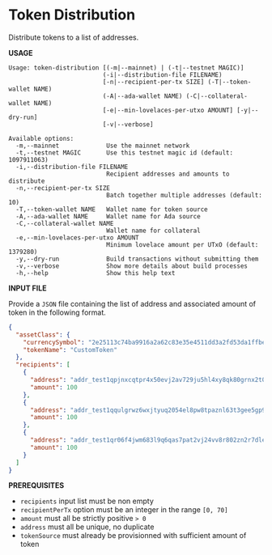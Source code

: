 # Token Distribution

Distribute tokens to a list of addresses.
  
**USAGE**

```
Usage: token-distribution [(-m|--mainnet) | (-t|--testnet MAGIC)]
                          (-i|--distribution-file FILENAME) 
                          [-n|--recipient-per-tx SIZE] (-T|--token-wallet NAME)
                          (-A|--ada-wallet NAME) (-C|--collateral-wallet NAME) 
                          [-e|--min-lovelaces-per-utxo AMOUNT] [-y|--dry-run] 
                          [-v|--verbose]

Available options:
  -m,--mainnet             Use the mainnet network
  -t,--testnet MAGIC       Use this testnet magic id (default: 1097911063)
  -i,--distribution-file FILENAME
                           Recipient addresses and amounts to distribute
  -n,--recipient-per-tx SIZE
                           Batch together multiple addresses (default: 10)
  -T,--token-wallet NAME   Wallet name for token source
  -A,--ada-wallet NAME     Wallet name for Ada source
  -C,--collateral-wallet NAME
                           Wallet name for collateral
  -e,--min-lovelaces-per-utxo AMOUNT
                           Minimum lovelace amount per UTxO (default: 1379280)
  -y,--dry-run             Build transactions without submitting them
  -v,--verbose             Show more details about build processes
  -h,--help                Show this help text
```
  
**INPUT FILE**
  
Provide a `JSON` file containing the list of address and associated amount of token in the following format.
  
```json
{
  "assetClass": {
    "currencySymbol": "2e25113c74ba9916a2a62c83e35e4511dd3a2fd53da1ffbed2ff66ab",
    "tokenName": "CustomToken"
  },
  "recipients": [
    {
      "address": "addr_test1qpjnxcqtpr4x50evj2av729ju5hl4xy8qk80grnx2t0tgngktlq886thdlasr93qxhtuvkqtjahrhgrpsdxxh3h2r2js9aruk4",
      "amount": 100
    },
    {
      "address": "addr_test1qqulgrwz6wxjtyuq2054el8pw8tpaznl63t3gee5gp9qyacktlq886thdlasr93qxhtuvkqtjahrhgrpsdxxh3h2r2jsrj52es",
      "amount": 100
    },
    {
      "address": "addr_test1qr06f4jwm683l9q6qas7pat2vj24vv8r802zn2r7dlexxnqktlq886thdlasr93qxhtuvkqtjahrhgrpsdxxh3h2r2jseca6jx",
      "amount": 100
    }
  ]
}
```

**PREREQUISITES**

- `recipients` input list must be non empty
- `recipientPerTx` option must be an integer in the range `[0, 70]`
- `amount` must all be strictly positive `> 0`
- `address` must all be unique, no duplicate
- `tokenSource` must already be provisionned with sufficient amount of token
